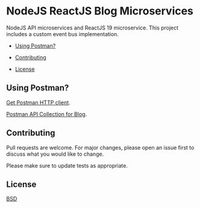 # NodeJS ReactJS Blog Microservices

NodeJS API microservices and ReactJS 19 microservice. This project includes a custom event bus implementation.

* [Using Postman?](#postman)

* [Contributing](#contributing)

* [License](#license)

<a name="postman"></a>
## Using Postman?

[Get Postman HTTP client](https://www.postman.com).

[Postman API Collection for Blog](https://github.com/kkamara/nodejs-reactjs-blog-microservices/blob/main/nodejs-reactjs-blog-microservices.postman_collection.json).

## Contributing
Pull requests are welcome. For major changes, please open an issue first to discuss what you would like to change.

Please make sure to update tests as appropriate.

## License
[BSD](https://opensource.org/licenses/BSD-3-Clause)
